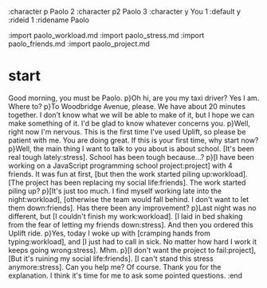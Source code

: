 :character p Paolo 2
:character p2 Paolo 3
:character y You 1
:default y
:rideid 1
:ridename Paolo

:import paolo_workload.md
:import paolo_stress.md
:import paolo_friends.md
:import paolo_project.md

# start

Good morning, you must be Paolo.
p}Oh hi, are you my taxi driver?
Yes I am. Where to?
p}To Woodbridge Avenue, please.
We have about 20 minutes together. I don't know what we will be able to make of it, but I hope we can make something of it. I'd be glad to know whatever concerns you.
p}Well, right now I'm nervous. This is the first time I've used Uplift, so please be patient with me.
You are doing great. If this is your first time, why start now?
p}Well, the main thing I want to talk to you about is about school. [It's been real tough lately:stress].
School has been tough because...?
p}[I have been working on a JavaScript programming school project:project] with 4 friends. It was fun at first, [but then the work started piling up:workload]. [The project has been replacing my social life:friends].
The work started piling up?
p}[It's just too much. I find myself working late into the night:workload], [otherwise the team would fall behind. I don't want to let them down:friends].
Has there been any improvement?
p}Last night was no different, but [I couldn't finish my work:workload]. [I laid in bed shaking from the fear of letting my friends down:stress].
And then you ordered this Uplift ride.
p}Yes, today I woke up with [cramping hands from typing:workload], and [I just had to call in sick. No matter how hard I work it keeps going wrong:stress].
Mhm.
p}[I don't want the project to fail:project], [But it's ruining my social life:friends]. [I can't stand this stress anymore:stress]. Can you help me?
Of course. Thank you for the explanation. I think it's time for me to ask some pointed questions.
:end
